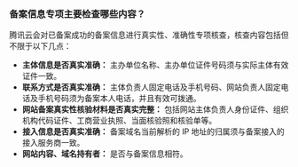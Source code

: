 ### 备案信息专项主要检查哪些内容？
腾讯云会对已备案成功的备案信息进行真实性、准确性专项核查，核查内容包括但不限于以下几点：

- **主体信息是否真实准确：** 主办单位名称、主办单位证件号码须与实际主体有效证件一致。
- **联系方式是否真实准确：** 主体负责人固定电话及手机号码、网站负责人固定电话及手机号码须为备案本人电话，并且有效可拨通。
- **网站备案真实性核验材料是否真实完整：** 包括网站主体负责人身份证件、组织机构代码证件、工商营业执照、当面核验照和核验单等。
- **接入信息是否真实准确：** 备案域名当前解析的 IP 地址的归属须与备案接入的接入服务商一致。
- **网站内容、域名持有者：** 是否与备案信息相符。


